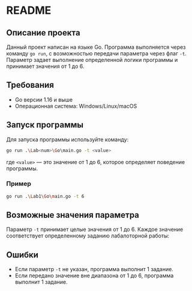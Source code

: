 # README

## Описание проекта

Данный проект написан на языке Go. Программа выполняется через команду `go run`, с возможностью передачи параметра через флаг `-t`. Параметр задает выполнение определенной логики программы и принимает значения от 1 до 6.

## Требования

- Go версии 1.16 и выше
- Операционная система: Windows/Linux/macOS

## Запуск программы

Для запуска программы используйте команду:

```bash
go run .\Lab<num>\Go\main.go -t <value>
```

где `<value>` — это значение от 1 до 6, которое определяет поведение программы.

### Пример

```bash
go run .\Lab1\Go\main.go -t 6
```

## Возможные значения параметра

Параметр `-t` принимает целые значения от 1 до 6. Каждое значение соответствует определенному заданию лабалоторной работы:

## Ошибки

- Если параметр `-t` не указан, программа выполнит 1 задание.
- Если передано значение вне диапазона от 1 до 6, программа выполнит 1 задание.